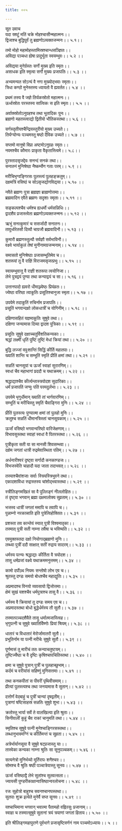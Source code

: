 ```yaml
---
title: ००५

---
```

सूत उवाच  
यदा स्रष्टुं मतिं चक्रे मोहश्चासीन्महात्मनः।।  
द्विजाश्च बुद्धिपूर्वं तु ब्रह्मणोऽव्यक्तजन्मनः।। ५.१।।  
  
तमो मोहो महामोहस्तामिस्रश्चान्धसञ्ज्ञितः।।  
अविद्या पञ्चधा ह्येषा प्रादुर्भूता स्वयम्भुवः।। ५.२ ।।  
  
अविद्यया मुनेर्ग्रस्तः सर्गो मुख्य इति स्मृतः।।  
असाधक इति स्मृत्वा सर्गो मुख्यः प्रजापतिः।। ५.३ ।।  
  
अभ्यमन्यत सोऽन्यं वै नगा मुख्योद्भवाः स्मृताः।।  
त्रिधा कण्ठो मुनेस्तस्य ध्यायतो वै ह्यवर्तत।। ५.४ ।।  
  
प्रथमं तस्य वै जज्ञे तिर्यकस्रोतो महात्मनः।।  
ऊर्ध्वस्रोतः परस्तस्य सात्विकः स इति स्मृतः।। ५.५ ।।  
  
अर्वाक्स्रोतोऽनुग्रहश्च तथा भूतादिकः पुनः।।  
ब्रह्मणो महतस्त्वाद्यो द्वितीयो भौतिकस्तथा।। ५.६ ।।  
  
सर्गस्तृतीयश्चैन्द्रियस्तुरीयो मुख्य उच्यते।।  
तिर्यग्योन्यः पञ्चमस्तु षष्ठो दैविक उच्यते।। ५.७ ।।  
  
सप्तमो मानुषो विप्रा अष्टमोऽनुग्रहः स्मृतः।।  
नवमश्चैव कौमारः प्राकृता वैकृतास्त्विमे।। ५.८।।  
  
पुरस्तादसृजद्देवः सनन्दं सनकं तथा।।  
सनातनं मुनिश्रेष्ठा नैष्कर्म्येण गताः परम्।। ५.९ ।।  
  
मरीचिभृग्वङ्गिरसः पुलस्त्यं पुलहङ्क्रतुम्।।  
दक्षमत्रिं वसिष्ठं च सोऽसृजद्योगविद्यया।। ५.१० ।।  
  
नवैते ब्रह्मणः पुत्रा ब्रह्मज्ञा ब्राह्मणोत्तमाः।।  
ब्रह्मवादिन एवैते ब्रह्मणः सदृशाः स्मृताः।। ५.११ ।।  
  
सङ्कल्पश्चैव धर्मश्च ह्यधर्मो धर्मसन्निधिः।।  
द्वादशैव प्रजास्त्वेता ब्रह्मणोऽव्यक्तजन्मनः।। ५.१२ ।।  
  
ऋभुं सनत्कुमारं च ससर्जादौ सनातनः।।  
तावूर्ध्वरेतसौ दिव्यौ चाग्रजौ ब्रह्मवादिनौ।। ५.१३ ।।  
  
कुमारौ ब्रह्मणस्तुल्यौ सर्वज्ञौ सर्वभाविनौ।।  
वक्ष्ये भार्याकुलं तेषां मुनीनामग्रजन्मनाम्।। ५.१४ ।।  
  
समासतो मुनिश्रेष्ठाः प्रजासम्भूतिमेव च।।  
शतरूपां तु वै राज्ञिं विराजमसृजत्प्रभुः।। ५.१५ ।।  
  
स्वायम्भुवात्तु वै राज्ञी शतरूपा त्वयोनिजा।।  
लेभे पुत्रद्वयं पुण्या तथा कन्याद्वयं च सा।। ५.१६ ।।  
  
उत्तानपादो ह्यवरो धीमाञ्ज्येष्ठः प्रियंव्रतः।।  
ज्येष्ठा वरिष्ठा त्वाकूतिः प्रसूतिश्चानुजा स्मृता।। ५.१७ ।।  
  
उपयेमे तदाकूतिं रुचिर्नाम प्रजापतिः।।  
प्रसूतिं भगवान्दक्षो लोकधात्रीं च योगिनीम्।। ५.१८ ।।  
  
दक्षिणासहितं यज्ञमाकूतिः सुषुवे तथा।।  
दक्षिणा जन्यामास दिव्या द्वादश पुत्रिकाः।। ५.१९ ।।  
  
प्रसूतिः सुषुवे दक्षाच्चतुर्विशतिकन्यकाः।।  
श्रद्धां लक्ष्मीं धृतिं पुष्टिं तुष्टिं मेधां क्रियां तथा।। ५.२० ।।  
  
बुद्धि लज्जां वपुःशान्तिं सिद्धिं कीर्ति महातपाः।।  
ख्यातिं शान्ति च सम्भूतिं स्मृतिं प्रीतिं क्षमां तथा।। ५.२१ ।।  
  
सन्नतिं चानसूयां च ऊर्जां स्वाहां सुरारणिम्।।  
स्वधां चैव महाभागां प्रददौ च यथाक्रमम्।। ५.२२ ।।  
  
श्रद्धाद्याश्चैव कीर्त्यन्तास्त्रयोदश सुदारिकाः।।  
धर्मं प्रजापतिं जग्मुः पतिं परमदुर्लभाः।। ५.२३ ।।  
  
उपयेमे भृगुर्धीमान् ख्यातिं तां भार्गवारणिम्।।  
सम्भूतिं च मरीचिस्तु स्मृतिं चैवाङ्गिरा मुनिः।। ५.२४ ।।  
  
प्रीतिं पुलस्त्यः पुण्यात्मा क्षमां तां पुलहो मुनिः।।  
क्रतुश्च सन्नतिं धीमानत्रिस्तां चानसूयकाम्।। ५.२५ ।।  
  
ऊर्जां वसिष्ठो भगवान्वरिष्ठो वारिजेक्षणाम्।।  
विभावसुस्तथा स्वाहां स्वधां वै पितरस्तथा।। ५.२६ ।।  
  
पुत्रीकृता सती या सा मानसी शिवसम्भवा।।  
दक्षेम जगतां धात्री रुद्रमेवास्थिता पतिम्।। ५.२७ ।।  
  
अर्धनारीश्वरं दृष्ट्वा सर्गादौ कनकाण्डजः।।  
विभजस्वेति चाहादौ यदा जाता तदाभवत्।। ५.२८ ।।  
  
तस्याश्चैवांशजाः सर्वाः स्त्रियस्त्रिभुवने तथा।।  
एकादशाविधा रुद्रास्तस्य चांशोद्भवास्तथा।। ५.२९ ।।  
  
स्त्रीलिङ्गमखिलं सा वै पुल्लिङ्गं नीललोहितः।।  
तं दृष्ट्वा भगवान् ब्रह्मा दक्षमालोक्य सुव्रताम्।। ५.३० ।।  
  
भजस्व धात्रीं जगतां ममापि च तवापि च।।  
पुन्नाम्नो नरकात्त्राति इति पुत्रेत्विहोक्तितः।। ५.३१ ।।  
  
प्रशस्ता तव कान्तेयं स्यात् पुत्री विश्वमातृका।।  
तस्मात् पुत्री सती नाम्ना तवैषा च भविष्यति।। ५.३२ ।।  
  
एवमुक्तस्तदा दक्षो नियोगाद्ब्रह्मणो मुनिः।।  
लब्ध्वा पुत्रीं ददौ साक्षात् सतीं रुद्राय सादरम्।। ५.३३ ।।  
  
धर्मस्य पत्न्यः श्रद्धाद्याः कीर्तिता वै त्रयोदश।।  
तासु धर्मप्रजां वक्ष्ये यथाक्रममनुत्तमम्।। ५.३४ ।।  
  
कामो दर्पोऽथ नियमः सन्तोषो लोभ एव च।।  
श्रुतस्तु दण्डः समयो बोधश्चैव महाद्युतिः।। ५.३५ ।।  
  
अप्रमादश्च विनयो व्यवसायो द्विजोत्तमाः।।  
क्षेमं सुखं यशश्चैव धर्मपुत्राश्च तासु वै।। ५.३६ ।।  
  
धर्मस्य वै क्रियायां तु दण्डः समय एव च।।  
अप्रमादस्तथा बोधो बुद्धेर्धर्मस्य तौ सुतौ।। ५.३७ ।।  
  
तस्मात्पञ्चदशैवैते तासु धर्मात्मजास्त्विह।।  
भृगुपत्नी च सुषुवे ख्यातिर्विष्णोः प्रियां श्रियम्।। ५.३८ ।।  
  
धातारं च विधातारं मेरोर्जामातरौ सुतौ।।  
प्रभूतिर्नाम या पत्नी मरीचेः सुषुवे सुतौ।। ५.३९ ।।  
  
पूर्णमासं तु मारीचं ततः कन्याचतुष्टयम्।।  
तुष्टिर्ज्येष्ठा च वै दृष्टिः कृषिश्चापचितिस्तथा।। ५.४० ।।  
  
क्षमा च सुषुवे पुत्रान् पुत्रीं च पुलहाच्छुभाम्।।  
कर्दमं च वरीयांसं सहिष्णुं मुनिसत्तमाः।। ५.४१ ।।  
  
तथा कनकपीतां स पीवरीं पृथिवीसमाम्।।  
प्रीत्यां पुलस्त्यश्च तथा जनयामास वै सुतान्।। ५.४२ ।।  
  
दत्तोर्णं वेदबाहुं च पुत्रीं चान्यां दृषद्वतीम्।।  
पुत्राणां षष्टिसाहस्रं सन्नतिः सुषुवे शुभा।। ५.४३ ।।  
  
क्रतोस्तु भार्या सर्वे ते वालखिल्या इति श्रुताः।।  
सिनीवालीं कुहूं चैव राकां चानुमतिं तथा।। ५.४४ ।।  
  
स्मृतिश्च सुषुवे पत्नी मुनेश्चाङ्गिरसस्तथा।।  
लब्धानुभावमग्निं च कीर्तिमन्तं च सुव्रता।। ५.४५ ।।  
  
अत्रेर्भार्यानसूया वै सुषुवे षट्प्रजास्तु याः।।  
तास्वेका कन्यका नाम्ना श्रुतिः सा सूनुपञ्चकम्।। ५.४६ ।।  
  
सत्यनेत्रो मुनिर्भव्यो मूर्तिरापः शनैश्चरः।।  
सोमश्च वै श्रुतिः षष्ठी पञ्चात्रेयास्तु सूनवः।। ५.४७ ।।  
  
ऊर्जा वसिष्ठाद्वै लेभे सुतांश्च सुतवत्सला।।  
ज्यायसी पुण्डरीकाक्षान्वासिष्ठान्वरलोचना।। ५.४८ ।।  
  
रजः सुहोत्रो बाहुश्च सवनश्चानघस्तथा।।  
सुतपाः शुक्र इत्येते मुनेर्वै सप्त सूनवः।। ५.४९ ।।  
  
यश्चाभिमाना भगवान् भवात्मा पैतामहो वह्निरसुः प्रजानाम्।।  
स्वाहा च तस्मात्सुषुवे सुतानां त्रयं त्रयाणां जगतां हिताय।। ५.५० ।।  
  
इति श्रीलिङ्गमहापुराणे पूर्वभागे प्रजासृष्टिवर्णनं नाम पञ्चमोऽध्यायः।। ५ ।।